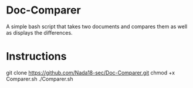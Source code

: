 # Doc-Comparer
A simple bash script that takes two documents and compares them as well as displays the differences.

# Instructions
git clone https://github.com/Nada18-sec/Doc-Comparer.git
chmod +x Comparer.sh
./Comparer.sh
